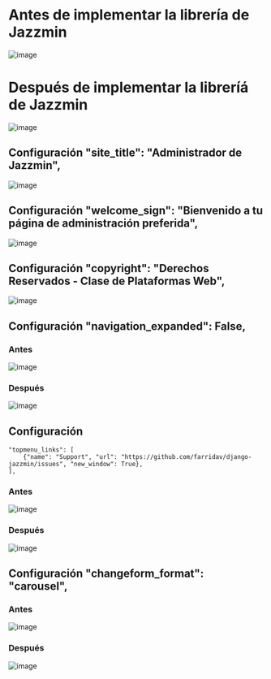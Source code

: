 # Antes de implementar la librería de Jazzmin

![image](https://github.com/user-attachments/assets/d393d06e-46e6-4cff-b1cf-b1b6c62f9c5d)

# Después de implementar la libreríá de Jazzmin

![image](https://github.com/user-attachments/assets/2956edcf-2af5-4c46-af21-0a9ab19e8649)

## Configuración "site_title": "Administrador de Jazzmin",

![image](https://github.com/user-attachments/assets/37523558-afbb-4901-93b1-5e1fe99f56ed)

## Configuración "welcome_sign": "Bienvenido a tu página de administración preferida",

![image](https://github.com/user-attachments/assets/12f83b40-03eb-459a-8593-7f5f5f74fb7a)

## Configuración "copyright": "Derechos Reservados - Clase de Plataformas Web",

![image](https://github.com/user-attachments/assets/1110b764-a59e-4ec4-97a3-07d5d252ec17)

## Configuración  "navigation_expanded": False,

### Antes

![image](https://github.com/user-attachments/assets/34307b11-2ce2-4627-9e7b-71289021475e)


### Después

![image](https://github.com/user-attachments/assets/2c507538-0fc9-4057-8ee5-07403b87b29a)

## Configuración
    "topmenu_links": [
        {"name": "Support", "url": "https://github.com/farridav/django-jazzmin/issues", "new_window": True},
    ],


### Antes 

![image](https://github.com/user-attachments/assets/f36b2aba-c4ac-4caa-8639-ebe0235eb717)

### Después

![image](https://github.com/user-attachments/assets/8e0d8127-a32f-4844-9bf7-c1b72075d962)

## Configuración  "changeform_format": "carousel",

### Antes

![image](https://github.com/user-attachments/assets/e4fb2274-5b19-4a83-8704-d5ba07bba704)

### Después

![image](https://github.com/user-attachments/assets/df9a8e79-cb8a-4bc2-a18f-a784f869be61)

